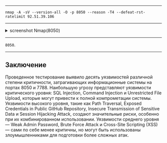 ___

```
nmap -A -sV --version-all -O -p 8050 --reason -T4 --defeat-rst-ratelimit 92.51.39.106
```

___

<details>
<summary>screenshot Nmap(8050)</summary>
  
![](screenshots/SCANNING/nmap/nmap_8050.png)

</details>

___

`8050`.

___


## Заключение

Проведенное тестирование выявило десять уязвимостей различной степени критичности, затрагивающих информационные системы на портах 8050 и 7788. Наибольшую угрозу представляют уязвимости критического уровня: SQL Injection, Command Injection и Unrestricted File Upload, которые могут привести к полной компрометации системы. Уязвимости высокого уровня, такие как Path Traversal, Exposed Credentials in Public GitHub Repository, Insecure Transmission of Sensitive Data и Session Hijacking Attack, создают значительные риски, особенно при их комбинированном использовании. Уязвимости среднего уровня — Weak Admin Password, Brute Force Attack и Cross-Site Scripting (XSS) — сами по себе менее критичны, но могут быть использованы злоумышленниками для подготовки более сложных атак.










